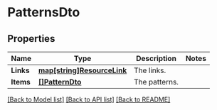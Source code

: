 # PatternsDto

## Properties

Name | Type | Description | Notes
------------ | ------------- | ------------- | -------------
**Links** | [**map[string]ResourceLink**](ResourceLink.md) | The links. | 
**Items** | [**[]PatternDto**](PatternDto.md) | The patterns. | 

[[Back to Model list]](../README.md#documentation-for-models) [[Back to API list]](../README.md#documentation-for-api-endpoints) [[Back to README]](../README.md)


